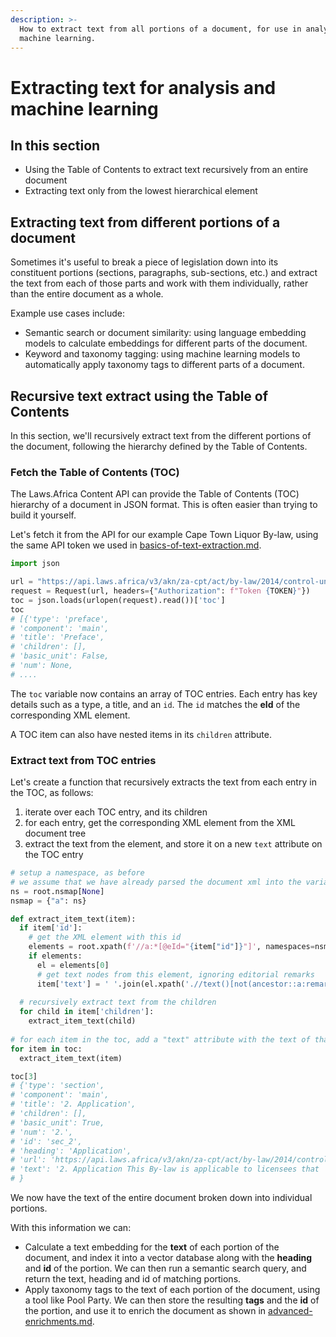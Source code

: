 ```yaml
---
description: >-
  How to extract text from all portions of a document, for use in analysis or
  machine learning.
---
```


# Extracting text for analysis and machine learning

## In this section

* Using the Table of Contents to extract text recursively from an entire document
* Extracting text only from the lowest hierarchical element

## Extracting text from different portions of a document

Sometimes it's useful to break a piece of legislation down into its constituent portions (sections, paragraphs, sub-sections, etc.) and extract the text from each of those parts and work with them individually, rather than the entire document as a whole.

Example use cases include:

* Semantic search or document similarity: using language embedding models to calculate embeddings for different parts of the document.
* Keyword and taxonomy tagging: using machine learning models to automatically apply taxonomy tags to different parts of a document.

## Recursive text extract using the Table of Contents

In this section, we'll recursively extract text from the different portions of the document, following the hierarchy defined by the Table of Contents.

### Fetch the Table of Contents (TOC)

The Laws.Africa Content API can provide the Table of Contents (TOC) hierarchy of a document in JSON format. This is often easier than trying to build it yourself.

Let's fetch it from the API for our example Cape Town Liquor By-law, using the same API token we used in [basics-of-text-extraction.md](basics-of-text-extraction.md "mention").

```python
import json

url = "https://api.laws.africa/v3/akn/za-cpt/act/by-law/2014/control-undertakings-liquor/eng/toc.json"
request = Request(url, headers={"Authorization": f"Token {TOKEN}"})
toc = json.loads(urlopen(request).read())['toc']
toc
# [{'type': 'preface',
# 'component': 'main',
# 'title': 'Preface',
# 'children': [],
# 'basic_unit': False,
# 'num': None,
# ....
```

The `toc` variable now contains an array of TOC entries. Each entry has key details such as a type, a title, and an `id`. The `id` matches the **eId** of the corresponding XML element.

A TOC item can also have nested items in its `children` attribute.

### Extract text from TOC entries

Let's create a function that recursively extracts the text from each entry in the TOC, as follows:

1. iterate over each TOC entry, and its children
2. for each entry, get the corresponding XML element from the XML document tree
3. extract the text from the element, and store it on a new `text` attribute on the TOC entry

```python
# setup a namespace, as before
# we assume that we have already parsed the document xml into the variable "root"
ns = root.nsmap[None]
nsmap = {"a": ns}

def extract_item_text(item):
  if item['id']:
    # get the XML element with this id
    elements = root.xpath(f'//a:*[@eId="{item["id"]}"]', namespaces=nsmap)
    if elements:
      el = elements[0]
      # get text nodes from this element, ignoring editorial remarks
      item['text'] = ' '.join(el.xpath('.//text()[not(ancestor::a:remark)]', namespaces=nsmap))
  
  # recursively extract text from the children
  for child in item['children']:
    extract_item_text(child)
    
# for each item in the toc, add a "text" attribute with the text of that item
for item in toc:
  extract_item_text(item)

toc[3]
# {'type': 'section',
# 'component': 'main',
# 'title': '2. Application',
# 'children': [],
# 'basic_unit': True,
# 'num': '2.',
# 'id': 'sec_2',
# 'heading': 'Application',
# 'url': 'https://api.laws.africa/v3/akn/za-cpt/act/by-law/2014/control-undertakings-liquor/eng/!main~sec_2',
# 'text': '2. Application This By-law is applicable to licensees that  sell   liquor  to the public within the jurisdiction of the  City .'
# }
```

We now have the text of the entire document broken down into individual portions.

With this information we can:

* Calculate a text embedding for the **text** of each portion of the document, and index it into a vector database along with the **heading** and **id** of the portion. We can then run a semantic search query, and return the text, heading and id of matching portions.
* Apply taxonomy tags to the text of each portion of the document, using a tool like Pool Party. We can then store the resulting **tags** and the **id** of the portion, and use it to enrich the document as shown in [advanced-enrichments.md](../module-2-enrichments-and-interactivity/advanced-enrichments.md "mention").
